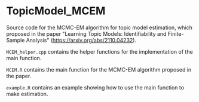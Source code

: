 # TopicModel_MCEM

Source code for the MCMC-EM algorithm for topic model estimation, which proposed in the paper "Learning Topic Models: Identifiability and Finite-Sample Analysis" (https://arxiv.org/abs/2110.04232).

`MCEM_helper.cpp` contains the helper functions for the implementation of the main function. 

`MCEM.R` contains the main function for the MCMC-EM algorithm proposed in the paper. 

`example.R` contains an example showing how to use the main function to make estimation.
